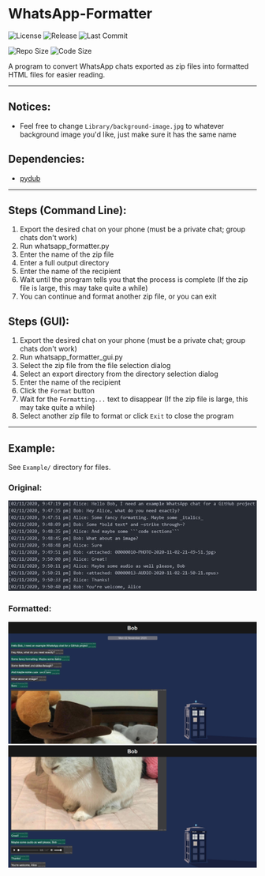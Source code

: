 # WhatsApp-Formatter

![License](https://img.shields.io/github/license/DoctorDalek1963/WhatsApp-Formatter)
![Release](https://img.shields.io/github/v/release/DoctorDalek1963/WhatsApp-Formatter)
![Last Commit](https://img.shields.io/github/last-commit/DoctorDalek1963/WhatsApp-Formatter)

![Repo Size](https://img.shields.io/github/repo-size/DoctorDalek1963/WhatsApp-Formatter)
![Code Size](https://img.shields.io/github/languages/code-size/DoctorDalek1963/WhatsApp-Formatter)

A program to convert WhatsApp chats exported as zip files into formatted HTML files for easier reading.

---

## Notices:
- Feel free to change `Library/background-image.jpg` to whatever background image you'd like, just make sure it has the same name

## Dependencies:
- [pydub](http://pydub.com/)

---

## Steps (Command Line):
1. Export the desired chat on your phone (must be a private chat; group chats don't work)
2. Run whatsapp_formatter.py
3. Enter the name of the zip file
4. Enter a full output directory
5. Enter the name of the recipient
6. Wait until the program tells you that the process is complete (If the zip file is large, this may take quite a while)
7. You can continue and format another zip file, or you can exit

## Steps (GUI):
1. Export the desired chat on your phone (must be a private chat; group chats don't work)
2. Run whatsapp_formatter_gui.py
3. Select the zip file from the file selection dialog
4. Select an export directory from the directory selection dialog
5. Enter the name of the recipient
6. Click the `Format` button
7. Wait for the `Formatting...` text to disappear (If the zip file is large, this may take quite a while)
8. Select another zip file to format or click `Exit` to close the program

---

## Example:
See `Example/` directory for files.

### Original:
![Exported chat in plain text](Example/Images/o1.jpg)

### Formatted:
![Formatted chat 1](Example/Images/f1.jpg)
![Formatted chat 2](Example/Images/f2.jpg)
